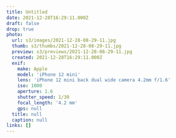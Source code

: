 ```yaml
---
title: Untitled
date: 2021-12-28T16:29:11.000Z
draft: false
drop: true
photo:
  url: s3/images/2021-12-28-08-29-11.jpg
  thumb: s3/thumbs/2021-12-28-08-29-11.jpg
  preview: s3/previews/2021-12-28-08-29-11.jpg
  created: 2021-12-28T16:29:11.000Z
  exif:
    make: Apple
    model: 'iPhone 12 mini'
    lens: 'iPhone 12 mini back dual wide camera 4.2mm f/1.6'
    iso: 1000
    aperture: 1.6
    shutter_speed: 1/30
    focal_length: '4.2 mm'
    gps: null
  title: null
  caption: null
links: []
---
```

